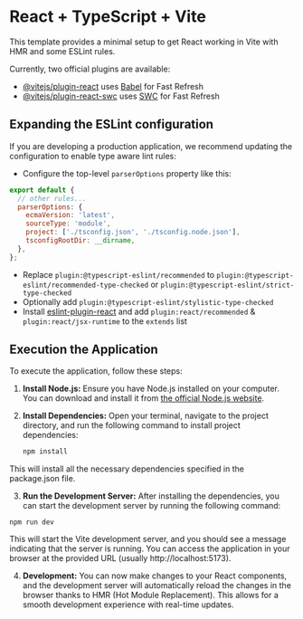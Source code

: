 # React + TypeScript + Vite

This template provides a minimal setup to get React working in Vite with HMR and some ESLint rules.

Currently, two official plugins are available:

- [@vitejs/plugin-react](https://github.com/vitejs/vite-plugin-react/blob/main/packages/plugin-react/README.md) uses [Babel](https://babeljs.io/) for Fast Refresh
- [@vitejs/plugin-react-swc](https://github.com/vitejs/vite-plugin-react-swc) uses [SWC](https://swc.rs/) for Fast Refresh

## Expanding the ESLint configuration

If you are developing a production application, we recommend updating the configuration to enable type aware lint rules:

- Configure the top-level `parserOptions` property like this:

```js
export default {
  // other rules...
  parserOptions: {
    ecmaVersion: 'latest',
    sourceType: 'module',
    project: ['./tsconfig.json', './tsconfig.node.json'],
    tsconfigRootDir: __dirname,
  },
};
```

- Replace `plugin:@typescript-eslint/recommended` to `plugin:@typescript-eslint/recommended-type-checked` or `plugin:@typescript-eslint/strict-type-checked`
- Optionally add `plugin:@typescript-eslint/stylistic-type-checked`
- Install [eslint-plugin-react](https://github.com/jsx-eslint/eslint-plugin-react) and add `plugin:react/recommended` & `plugin:react/jsx-runtime` to the `extends` list

## Execution the Application

To execute the application, follow these steps:

1. **Install Node.js:** Ensure you have Node.js installed on your computer. You can download and install it from [the official Node.js website](https://nodejs.org/).

2. **Install Dependencies:** Open your terminal, navigate to the project directory, and run the following command to install project dependencies:

   ```sh
   npm install
   ```

This will install all the necessary dependencies specified in the package.json file.

3. **Run the Development Server:** After installing the dependencies, you can start the development server by running the following command:

```
npm run dev
```

This will start the Vite development server, and you should see a message indicating that the server is running. You can access the application in your browser at the provided URL (usually http://localhost:5173).

4. **Development:** You can now make changes to your React components, and the development server will automatically reload the changes in the browser thanks to HMR (Hot Module Replacement). This allows for a smooth development experience with real-time updates.
